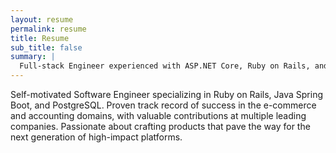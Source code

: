 ```yaml
---
layout: resume
permalink: resume
title: Resume
sub_title: false
summary: |
  Full-stack Engineer experienced with ASP.NET Core, Ruby on Rails, and Java Spring Boot in web development at scale.
---
```


Self-motivated Software Engineer specializing in Ruby on Rails, Java Spring Boot, and PostgreSQL. Proven track record of success in the e-commerce and accounting domains, with valuable contributions at multiple leading companies. Passionate about crafting products that pave the way for the next generation of high-impact platforms.